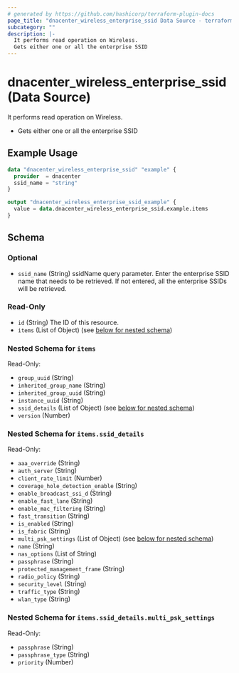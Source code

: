 ```yaml
---
# generated by https://github.com/hashicorp/terraform-plugin-docs
page_title: "dnacenter_wireless_enterprise_ssid Data Source - terraform-provider-dnacenter"
subcategory: ""
description: |-
  It performs read operation on Wireless.
  Gets either one or all the enterprise SSID
---
```


# dnacenter_wireless_enterprise_ssid (Data Source)

It performs read operation on Wireless.

- Gets either one or all the enterprise SSID

## Example Usage

```terraform
data "dnacenter_wireless_enterprise_ssid" "example" {
  provider  = dnacenter
  ssid_name = "string"
}

output "dnacenter_wireless_enterprise_ssid_example" {
  value = data.dnacenter_wireless_enterprise_ssid.example.items
}
```

<!-- schema generated by tfplugindocs -->
## Schema

### Optional

- `ssid_name` (String) ssidName query parameter. Enter the enterprise SSID name that needs to be retrieved. If not entered, all the enterprise SSIDs will be retrieved.

### Read-Only

- `id` (String) The ID of this resource.
- `items` (List of Object) (see [below for nested schema](#nestedatt--items))

<a id="nestedatt--items"></a>
### Nested Schema for `items`

Read-Only:

- `group_uuid` (String)
- `inherited_group_name` (String)
- `inherited_group_uuid` (String)
- `instance_uuid` (String)
- `ssid_details` (List of Object) (see [below for nested schema](#nestedobjatt--items--ssid_details))
- `version` (Number)

<a id="nestedobjatt--items--ssid_details"></a>
### Nested Schema for `items.ssid_details`

Read-Only:

- `aaa_override` (String)
- `auth_server` (String)
- `client_rate_limit` (Number)
- `coverage_hole_detection_enable` (String)
- `enable_broadcast_ssi_d` (String)
- `enable_fast_lane` (String)
- `enable_mac_filtering` (String)
- `fast_transition` (String)
- `is_enabled` (String)
- `is_fabric` (String)
- `multi_psk_settings` (List of Object) (see [below for nested schema](#nestedobjatt--items--ssid_details--multi_psk_settings))
- `name` (String)
- `nas_options` (List of String)
- `passphrase` (String)
- `protected_management_frame` (String)
- `radio_policy` (String)
- `security_level` (String)
- `traffic_type` (String)
- `wlan_type` (String)

<a id="nestedobjatt--items--ssid_details--multi_psk_settings"></a>
### Nested Schema for `items.ssid_details.multi_psk_settings`

Read-Only:

- `passphrase` (String)
- `passphrase_type` (String)
- `priority` (Number)


